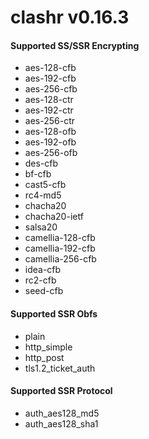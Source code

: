 # clashr v0.16.3


#### Supported SS/SSR Encrypting 
* aes-128-cfb
* aes-192-cfb
* aes-256-cfb
* aes-128-ctr
* aes-192-ctr
* aes-256-ctr
* aes-128-ofb
* aes-192-ofb
* aes-256-ofb
* des-cfb
* bf-cfb
* cast5-cfb
* rc4-md5
* chacha20
* chacha20-ietf
* salsa20
* camellia-128-cfb
* camellia-192-cfb
* camellia-256-cfb
* idea-cfb
* rc2-cfb
* seed-cfb

#### Supported SSR Obfs

* plain
* http_simple
* http_post
* tls1.2_ticket_auth

#### Supported SSR Protocol

* auth_aes128_md5
* auth_aes128_sha1
